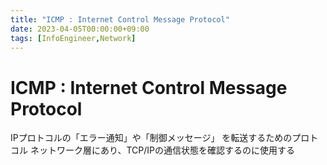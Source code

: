 ```yaml
---
title: "ICMP : Internet Control Message Protocol"
date: 2023-04-05T00:00:00+09:00
tags: [InfoEngineer,Network]
---
```

# ICMP : Internet Control Message Protocol

IPプロトコルの「エラー通知」や「制御メッセージ」 を転送するためのプロトコル
ネットワーク層にあり、TCP/IPの通信状態を確認するのに使用する
